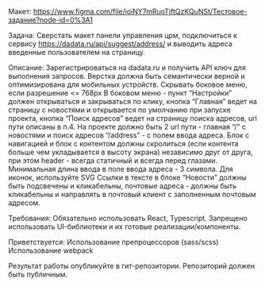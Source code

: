Макет: https://www.figma.com/file/ioiNY7mRuoTjftQzKQuNSt/Тестовое-задание?node-id=0%3A1

Задача: Сверстать макет панели управления црм, подключиться к сервису https://dadata.ru/api/suggest/address/ и выводить адреса введенные пользователем на страницу.

Описание:
Зарегистрироваться на dadata.ru и получить API ключ для выполнения запросов.
Верстка должна быть семантически верной и оптимизирована для мобильных устройств.
Скрывать боковое меню, если разрешение <= 768px
В боковом меню - пункт “Настройки” должен открываться и закрываться по клику, кнопка “Главная” ведет на страницу с новостями и открывается по умолчанию при запуске проекта, кнопка “Поиск адресов” ведет на страницу поиска адресов, url пути описаны в п.4.
На проекте должно быть 2 url пути - главная “/” с новостями и поиск адресов “/address” -  c полем ввода адреса.
Блок с навигацией и блок с контентом должны скролиться (если контента больше чем укладывается в высоту экрана) независимо друг от друга, при этом header - всегда статичный и всегда перед глазами.
Минимальная длина ввода в поле ввода адреса - 3 символа.
Для иконок, используйте SVG
Ссылки в тексте в блоке “Новости” должны быть подсвечены и кликабельны, почтовые адреса - должны быть кликабельны и направлять в почтовый клиент с заполненным почтовым адресом.

Требования:
Обязательно использовать React, Typescript.
Запрещено использовать UI-библиотеки и их готовые реализации/компоненты.

Приветствуется:
Использование препроцессоров (sass/scss)
Использование webpack

Результат работы опубликуйте в гит-репозитории.
Репозиторий должен быть публичным.
